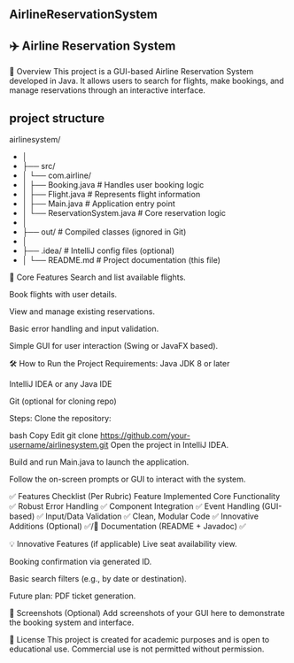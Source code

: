 ## AirlineReservationSystem ##

## ✈️ Airline Reservation System
📌 Overview
This project is a GUI-based Airline Reservation System developed in Java. It allows users to search for flights, make bookings, and manage reservations through an interactive interface.
## project structure
airlinesystem/
- │
- ├── src/
- │   └── com.airline/
- │       ├── Booking.java             # Handles user booking logic
- │       ├── Flight.java              # Represents flight information
- │       ├── Main.java                # Application entry point
- │       └── ReservationSystem.java   # Core reservation logic
- │
- ├── out/                             # Compiled classes (ignored in Git)
- │
- ├── .idea/                           # IntelliJ config files (optional)
- │
└── README.md                        # Project documentation (this file)


🎯 Core Features
Search and list available flights.

Book flights with user details.

View and manage existing reservations.

Basic error handling and input validation.

Simple GUI for user interaction (Swing or JavaFX based).

🛠️ How to Run the Project
Requirements:
Java JDK 8 or later

IntelliJ IDEA or any Java IDE

Git (optional for cloning repo)

Steps:
Clone the repository:

bash
Copy
Edit
git clone https://github.com/your-username/airlinesystem.git
Open the project in IntelliJ IDEA.

Build and run Main.java to launch the application.

Follow the on-screen prompts or GUI to interact with the system.

✅ Features Checklist (Per Rubric)
Feature	Implemented
Core Functionality	✅
Robust Error Handling	✅
Component Integration	✅
Event Handling (GUI-based)	✅
Input/Data Validation	✅
Clean, Modular Code	✅
Innovative Additions (Optional)	✅/🚧
Documentation (README + Javadoc)	✅

💡 Innovative Features (if applicable)
Live seat availability view.

Booking confirmation via generated ID.

Basic search filters (e.g., by date or destination).

Future plan: PDF ticket generation.

📸 Screenshots (Optional)
Add screenshots of your GUI here to demonstrate the booking system and interface.

📄 License
This project is created for academic purposes and is open to educational use. Commercial use is not permitted without permission.
